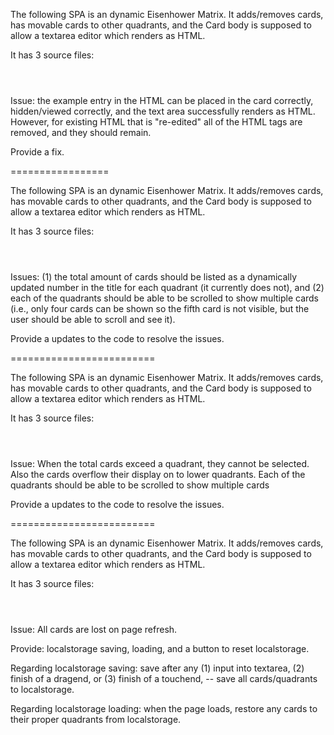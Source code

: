 The following SPA is an dynamic Eisenhower Matrix. It adds/removes cards, has movable cards to other quadrants, and the Card body is supposed to allow a textarea editor which renders as HTML.

It has 3 source files:
```html
``` 

```css
```

```javascript
```

Issue: the example entry in the HTML can be placed in the card correctly, hidden/viewed correctly, and the text area successfully renders as HTML. However, for existing HTML that is "re-edited" all of the HTML tags are removed, and they should remain.

Provide a fix.

=================

The following SPA is an dynamic Eisenhower Matrix. It adds/removes cards, has movable cards to other quadrants, and the Card body is supposed to allow a textarea editor which renders as HTML.

It has 3 source files:
```html
``` 

```css
```

```javascript
```

Issues: (1) the total amount of cards should be listed as a dynamically updated number in the title for each quadrant (it currently does not), and (2) each of the quadrants should be able to be scrolled to show multiple cards (i.e., only four cards can be shown so the fifth card is not visible, but the user should be able to scroll and see it).

Provide a updates to the code to resolve the issues.

=========================

The following SPA is an dynamic Eisenhower Matrix. It adds/removes cards, has movable cards to other quadrants, and the Card body is supposed to allow a textarea editor which renders as HTML.

It has 3 source files:
```html
``` 

```css
```

```javascript
```

Issue: When the total cards exceed a quadrant, they cannot be selected. Also the cards overflow their display on to lower quadrants. Each of the quadrants should be able to be scrolled to show multiple cards

Provide a updates to the code to resolve the issues.

=========================

The following SPA is an dynamic Eisenhower Matrix. It adds/removes cards, has movable cards to other quadrants, and the Card body is supposed to allow a textarea editor which renders as HTML.

It has 3 source files:
```html
``` 

```css
```

```javascript
```

Issue: All cards are lost on page refresh.

Provide: localstorage saving, loading, and a button to reset localstorage.

Regarding localstorage saving: save after any (1) input into textarea, (2) finish of a dragend, or (3) finish of a touchend, -- save all cards/quadrants to localstorage.

Regarding localstorage loading: when the page loads, restore any cards to their proper quadrants from localstorage.